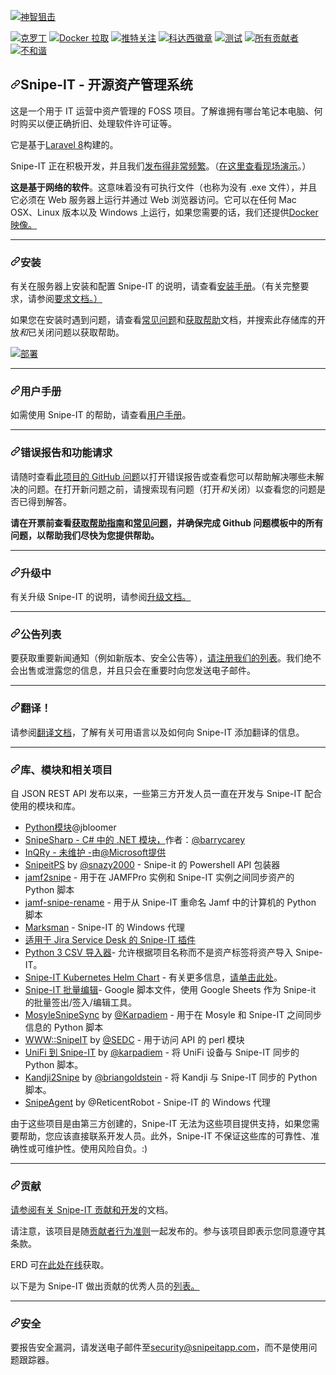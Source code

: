 <div class="Box-sc-g0xbh4-0 bJMeLZ js-snippet-clipboard-copy-unpositioned" data-hpc="true"><article class="markdown-body entry-content container-lg" itemprop="text"><p dir="auto"><a target="_blank" rel="noopener noreferrer" href="https://private-user-images.githubusercontent.com/197404/290283622-b515673b-c7c8-4d9a-80f5-9fa58829a602.png?jwt=eyJhbGciOiJIUzI1NiIsInR5cCI6IkpXVCJ9.eyJpc3MiOiJnaXRodWIuY29tIiwiYXVkIjoicmF3LmdpdGh1YnVzZXJjb250ZW50LmNvbSIsImtleSI6ImtleTUiLCJleHAiOjE3MDgwODU0ODUsIm5iZiI6MTcwODA4NTE4NSwicGF0aCI6Ii8xOTc0MDQvMjkwMjgzNjIyLWI1MTU2NzNiLWM3YzgtNGQ5YS04MGY1LTlmYTU4ODI5YTYwMi5wbmc_WC1BbXotQWxnb3JpdGhtPUFXUzQtSE1BQy1TSEEyNTYmWC1BbXotQ3JlZGVudGlhbD1BS0lBVkNPRFlMU0E1M1BRSzRaQSUyRjIwMjQwMjE2JTJGdXMtZWFzdC0xJTJGczMlMkZhd3M0X3JlcXVlc3QmWC1BbXotRGF0ZT0yMDI0MDIxNlQxMjA2MjVaJlgtQW16LUV4cGlyZXM9MzAwJlgtQW16LVNpZ25hdHVyZT1iZjcxYjA4MzNiZDc1MDYzNmU4MzA4MTdlNGJlNmM3ZDM4MDg1MDBlOTQwOGVlYmQ4NmFlOTUxNzFmMzllZTEzJlgtQW16LVNpZ25lZEhlYWRlcnM9aG9zdCZhY3Rvcl9pZD0wJmtleV9pZD0wJnJlcG9faWQ9MCJ9.xM0hsbsQEfpMD01NSGKim2DGMqYaKA_wcUO_abDItew"><img src="https://private-user-images.githubusercontent.com/197404/290283622-b515673b-c7c8-4d9a-80f5-9fa58829a602.png?jwt=eyJhbGciOiJIUzI1NiIsInR5cCI6IkpXVCJ9.eyJpc3MiOiJnaXRodWIuY29tIiwiYXVkIjoicmF3LmdpdGh1YnVzZXJjb250ZW50LmNvbSIsImtleSI6ImtleTUiLCJleHAiOjE3MDgwODU0ODUsIm5iZiI6MTcwODA4NTE4NSwicGF0aCI6Ii8xOTc0MDQvMjkwMjgzNjIyLWI1MTU2NzNiLWM3YzgtNGQ5YS04MGY1LTlmYTU4ODI5YTYwMi5wbmc_WC1BbXotQWxnb3JpdGhtPUFXUzQtSE1BQy1TSEEyNTYmWC1BbXotQ3JlZGVudGlhbD1BS0lBVkNPRFlMU0E1M1BRSzRaQSUyRjIwMjQwMjE2JTJGdXMtZWFzdC0xJTJGczMlMkZhd3M0X3JlcXVlc3QmWC1BbXotRGF0ZT0yMDI0MDIxNlQxMjA2MjVaJlgtQW16LUV4cGlyZXM9MzAwJlgtQW16LVNpZ25hdHVyZT1iZjcxYjA4MzNiZDc1MDYzNmU4MzA4MTdlNGJlNmM3ZDM4MDg1MDBlOTQwOGVlYmQ4NmFlOTUxNzFmMzllZTEzJlgtQW16LVNpZ25lZEhlYWRlcnM9aG9zdCZhY3Rvcl9pZD0wJmtleV9pZD0wJnJlcG9faWQ9MCJ9.xM0hsbsQEfpMD01NSGKim2DGMqYaKA_wcUO_abDItew" alt="神智狙击" style="max-width: 100%;"></a></p>
<p dir="auto"><a href="https://crowdin.com/project/snipe-it" rel="nofollow"><img src="https://camo.githubusercontent.com/67bee9c3a2c6945f55b1634c67ca009dc09c389535c7a01352c7968571407ac9/68747470733a2f2f64333232637174353834626f346f2e636c6f756466726f6e742e6e65742f736e6970652d69742f6c6f63616c697a65642e737667" alt="克罗丁" data-canonical-src="https://d322cqt584bo4o.cloudfront.net/snipe-it/localized.svg" style="max-width: 100%;"></a> <a href="https://hub.docker.com/r/snipe/snipe-it/" rel="nofollow"><img src="https://camo.githubusercontent.com/f9a53e1a1128b68b40798688202da5085a2836f0a1c481e9086e1de81c896699/68747470733a2f2f696d672e736869656c64732e696f2f646f636b65722f70756c6c732f736e6970652f736e6970652d69742e737667" alt="Docker 拉取" data-canonical-src="https://img.shields.io/docker/pulls/snipe/snipe-it.svg" style="max-width: 100%;"></a> <a href="https://twitter.com/snipeitapp" rel="nofollow"><img src="https://camo.githubusercontent.com/24178e36f4db0e6c2e021439bfd39ae6da85be8bea935e7e06b91794aa6c5bce/68747470733a2f2f696d672e736869656c64732e696f2f747769747465722f666f6c6c6f772f736e69706569746170702e7376673f7374796c653d736f6369616c" alt="推特关注" data-canonical-src="https://img.shields.io/twitter/follow/snipeitapp.svg?style=social" style="max-width: 100%;"></a> <a href="https://www.codacy.com/app/snipe/snipe-it?utm_source=github.com&amp;utm_medium=referral&amp;utm_content=snipe/snipe-it&amp;utm_campaign=Badge_Grade" rel="nofollow"><img src="https://camo.githubusercontent.com/49c252af50bbd62c4bfefce9cb11aa943af440f12499c9032f34ccc63d811274/68747470733a2f2f6170692e636f646163792e636f6d2f70726f6a6563742f62616467652f47726164652f3535336365353230333766633433656139393134393738356166636665363431" alt="科达西徽章" data-canonical-src="https://api.codacy.com/project/badge/Grade/553ce52037fc43ea99149785afcfe641" style="max-width: 100%;"></a> <a href="https://github.com/snipe/snipe-it/actions/workflows/tests.yml"><img src="https://github.com/snipe/snipe-it/actions/workflows/tests.yml/badge.svg" alt="测试" style="max-width: 100%;"></a>
<a href="#contributors"><img src="https://camo.githubusercontent.com/4ca9b22c429751af3a93f21403ca20f35ec8a81e19a8797e6bd1a308d91fbd67/68747470733a2f2f696d672e736869656c64732e696f2f62616467652f616c6c5f636f6e7472696275746f72732d3333312d6f72616e67652e7376673f7374796c653d666c61742d737175617265" alt="所有贡献者" data-canonical-src="https://img.shields.io/badge/all_contributors-331-orange.svg?style=flat-square" style="max-width: 100%;"></a> <a href="https://discord.gg/yZFtShAcKk" rel="nofollow"><img src="https://camo.githubusercontent.com/089fd617c6338d1dbc284d19242b8755d1b6fdacfc76ab591f220e8a64df3f7f/68747470733a2f2f62616467656e2e6e65742f62616467652f69636f6e2f646973636f72643f69636f6e3d646973636f7264266c6162656c" alt="不和谐" data-canonical-src="https://badgen.net/badge/icon/discord?icon=discord&amp;label" style="max-width: 100%;"></a></p>
<h2 tabindex="-1" dir="auto"><a id="user-content-snipe-it---open-source-asset-management-system" class="anchor" aria-hidden="true" tabindex="-1" href="#snipe-it---open-source-asset-management-system"><svg class="octicon octicon-link" viewBox="0 0 16 16" version="1.1" width="16" height="16" aria-hidden="true"><path d="m7.775 3.275 1.25-1.25a3.5 3.5 0 1 1 4.95 4.95l-2.5 2.5a3.5 3.5 0 0 1-4.95 0 .751.751 0 0 1 .018-1.042.751.751 0 0 1 1.042-.018 1.998 1.998 0 0 0 2.83 0l2.5-2.5a2.002 2.002 0 0 0-2.83-2.83l-1.25 1.25a.751.751 0 0 1-1.042-.018.751.751 0 0 1-.018-1.042Zm-4.69 9.64a1.998 1.998 0 0 0 2.83 0l1.25-1.25a.751.751 0 0 1 1.042.018.751.751 0 0 1 .018 1.042l-1.25 1.25a3.5 3.5 0 1 1-4.95-4.95l2.5-2.5a3.5 3.5 0 0 1 4.95 0 .751.751 0 0 1-.018 1.042.751.751 0 0 1-1.042.018 1.998 1.998 0 0 0-2.83 0l-2.5 2.5a1.998 1.998 0 0 0 0 2.83Z"></path></svg></a><font style="vertical-align: inherit;"><font style="vertical-align: inherit;">Snipe-IT - 开源资产管理系统</font></font></h2>
<p dir="auto"><font style="vertical-align: inherit;"><font style="vertical-align: inherit;">这是一个用于 IT 运营中资产管理的 FOSS 项目。</font><font style="vertical-align: inherit;">了解谁拥有哪台笔记本电脑、何时购买以便正确折旧、处理软件许可证等。</font></font></p>
<p dir="auto"><font style="vertical-align: inherit;"><font style="vertical-align: inherit;">它是基于</font></font><a href="http://laravel.com" rel="nofollow"><font style="vertical-align: inherit;"><font style="vertical-align: inherit;">Laravel 8</font></font></a><font style="vertical-align: inherit;"><font style="vertical-align: inherit;">构建的。</font></font></p>
<p dir="auto"><font style="vertical-align: inherit;"><font style="vertical-align: inherit;">Snipe-IT 正在积极开发，并且我们</font></font><a href="https://github.com/snipe/snipe-it/releases"><font style="vertical-align: inherit;"><font style="vertical-align: inherit;">发布得非常频繁</font></font></a><font style="vertical-align: inherit;"><font style="vertical-align: inherit;">。</font><font style="vertical-align: inherit;">（</font></font><a href="https://snipeitapp.com/demo/" rel="nofollow"><font style="vertical-align: inherit;"><font style="vertical-align: inherit;">在这里查看现场演示</font></font></a><font style="vertical-align: inherit;"><font style="vertical-align: inherit;">。）</font></font></p>
<p dir="auto"><strong><font style="vertical-align: inherit;"><font style="vertical-align: inherit;">这是基于网络的软件</font></font></strong><font style="vertical-align: inherit;"><font style="vertical-align: inherit;">。</font><font style="vertical-align: inherit;">这意味着没有可执行文件（也称为没有 .exe 文件），并且它必须在 Web 服务器上运行并通过 Web 浏览器访问。</font><font style="vertical-align: inherit;">它可以在任何 Mac OSX、Linux 版本以及 Windows 上运行，</font><font style="vertical-align: inherit;">如果您需要的话，我们还提供</font></font><a href="https://snipe-it.readme.io/docs/docker" rel="nofollow"><font style="vertical-align: inherit;"><font style="vertical-align: inherit;">Docker 映像。</font></font></a><font style="vertical-align: inherit;"></font></p>
<hr>
<h3 tabindex="-1" dir="auto"><a id="user-content-installation" class="anchor" aria-hidden="true" tabindex="-1" href="#installation"><svg class="octicon octicon-link" viewBox="0 0 16 16" version="1.1" width="16" height="16" aria-hidden="true"><path d="m7.775 3.275 1.25-1.25a3.5 3.5 0 1 1 4.95 4.95l-2.5 2.5a3.5 3.5 0 0 1-4.95 0 .751.751 0 0 1 .018-1.042.751.751 0 0 1 1.042-.018 1.998 1.998 0 0 0 2.83 0l2.5-2.5a2.002 2.002 0 0 0-2.83-2.83l-1.25 1.25a.751.751 0 0 1-1.042-.018.751.751 0 0 1-.018-1.042Zm-4.69 9.64a1.998 1.998 0 0 0 2.83 0l1.25-1.25a.751.751 0 0 1 1.042.018.751.751 0 0 1 .018 1.042l-1.25 1.25a3.5 3.5 0 1 1-4.95-4.95l2.5-2.5a3.5 3.5 0 0 1 4.95 0 .751.751 0 0 1-.018 1.042.751.751 0 0 1-1.042.018 1.998 1.998 0 0 0-2.83 0l-2.5 2.5a1.998 1.998 0 0 0 0 2.83Z"></path></svg></a><font style="vertical-align: inherit;"><font style="vertical-align: inherit;">安装</font></font></h3>
<p dir="auto"><font style="vertical-align: inherit;"><font style="vertical-align: inherit;">有关在服务器上安装和配置 Snipe-IT 的说明，请查看</font></font><a href="https://snipe-it.readme.io/docs" rel="nofollow"><font style="vertical-align: inherit;"><font style="vertical-align: inherit;">安装手册</font></font></a><font style="vertical-align: inherit;"><font style="vertical-align: inherit;">。</font><font style="vertical-align: inherit;">（有关完整要求，</font><font style="vertical-align: inherit;">请参阅</font></font><a href="https://snipe-it.readme.io/docs/requirements" rel="nofollow"><font style="vertical-align: inherit;"><font style="vertical-align: inherit;">要求文档。）</font></font></a><font style="vertical-align: inherit;"></font></p>
<p dir="auto"><font style="vertical-align: inherit;"><font style="vertical-align: inherit;">如果您在安装时遇到问题，请查看</font></font><a href="https://snipe-it.readme.io/docs/common-issues" rel="nofollow"><font style="vertical-align: inherit;"><font style="vertical-align: inherit;">常见问题</font></font></a><font style="vertical-align: inherit;"><font style="vertical-align: inherit;">和</font></font><a href="https://snipe-it.readme.io/docs/getting-help" rel="nofollow"><font style="vertical-align: inherit;"><font style="vertical-align: inherit;">获取帮助</font></font></a><font style="vertical-align: inherit;"><font style="vertical-align: inherit;">文档，并搜索此存储库的开放</font></font><em><font style="vertical-align: inherit;"><font style="vertical-align: inherit;">和</font></font></em><font style="vertical-align: inherit;"><font style="vertical-align: inherit;">已关闭问题以获取帮助。</font></font></p>
<p dir="auto"><a href="https://heroku.com/deploy" rel="nofollow"><img src="https://camo.githubusercontent.com/df5706ea91f4c49deb42ca31a753d025e2078d24e2490cf88ffc7ed84a38e48e/68747470733a2f2f7777772e6865726f6b7563646e2e636f6d2f6465706c6f792f627574746f6e2e737667" alt="部署" data-canonical-src="https://www.herokucdn.com/deploy/button.svg" style="max-width: 100%;"></a></p>
<hr>
<h3 tabindex="-1" dir="auto"><a id="user-content-users-manual" class="anchor" aria-hidden="true" tabindex="-1" href="#users-manual"><svg class="octicon octicon-link" viewBox="0 0 16 16" version="1.1" width="16" height="16" aria-hidden="true"><path d="m7.775 3.275 1.25-1.25a3.5 3.5 0 1 1 4.95 4.95l-2.5 2.5a3.5 3.5 0 0 1-4.95 0 .751.751 0 0 1 .018-1.042.751.751 0 0 1 1.042-.018 1.998 1.998 0 0 0 2.83 0l2.5-2.5a2.002 2.002 0 0 0-2.83-2.83l-1.25 1.25a.751.751 0 0 1-1.042-.018.751.751 0 0 1-.018-1.042Zm-4.69 9.64a1.998 1.998 0 0 0 2.83 0l1.25-1.25a.751.751 0 0 1 1.042.018.751.751 0 0 1 .018 1.042l-1.25 1.25a3.5 3.5 0 1 1-4.95-4.95l2.5-2.5a3.5 3.5 0 0 1 4.95 0 .751.751 0 0 1-.018 1.042.751.751 0 0 1-1.042.018 1.998 1.998 0 0 0-2.83 0l-2.5 2.5a1.998 1.998 0 0 0 0 2.83Z"></path></svg></a><font style="vertical-align: inherit;"><font style="vertical-align: inherit;">用户手册</font></font></h3>
<p dir="auto"><font style="vertical-align: inherit;"><font style="vertical-align: inherit;">如需使用 Snipe-IT 的帮助，请查看</font></font><a href="https://snipe-it.readme.io/docs/overview" rel="nofollow"><font style="vertical-align: inherit;"><font style="vertical-align: inherit;">用户手册</font></font></a><font style="vertical-align: inherit;"><font style="vertical-align: inherit;">。</font></font></p>
<hr>
<h3 tabindex="-1" dir="auto"><a id="user-content-bug-reports--feature-requests" class="anchor" aria-hidden="true" tabindex="-1" href="#bug-reports--feature-requests"><svg class="octicon octicon-link" viewBox="0 0 16 16" version="1.1" width="16" height="16" aria-hidden="true"><path d="m7.775 3.275 1.25-1.25a3.5 3.5 0 1 1 4.95 4.95l-2.5 2.5a3.5 3.5 0 0 1-4.95 0 .751.751 0 0 1 .018-1.042.751.751 0 0 1 1.042-.018 1.998 1.998 0 0 0 2.83 0l2.5-2.5a2.002 2.002 0 0 0-2.83-2.83l-1.25 1.25a.751.751 0 0 1-1.042-.018.751.751 0 0 1-.018-1.042Zm-4.69 9.64a1.998 1.998 0 0 0 2.83 0l1.25-1.25a.751.751 0 0 1 1.042.018.751.751 0 0 1 .018 1.042l-1.25 1.25a3.5 3.5 0 1 1-4.95-4.95l2.5-2.5a3.5 3.5 0 0 1 4.95 0 .751.751 0 0 1-.018 1.042.751.751 0 0 1-1.042.018 1.998 1.998 0 0 0-2.83 0l-2.5 2.5a1.998 1.998 0 0 0 0 2.83Z"></path></svg></a><font style="vertical-align: inherit;"><font style="vertical-align: inherit;">错误报告和功能请求</font></font></h3>
<p dir="auto"><font style="vertical-align: inherit;"><font style="vertical-align: inherit;">请随时查看</font></font><a href="https://github.com/snipe/snipe-it/issues"><font style="vertical-align: inherit;"><font style="vertical-align: inherit;">此项目的 GitHub 问题</font></font></a><font style="vertical-align: inherit;"><font style="vertical-align: inherit;">以打开错误报告或查看您可以帮助解决哪些未解决的问题。</font><font style="vertical-align: inherit;">在打开新问题之前，请搜索现有问题（打开</font></font><em><font style="vertical-align: inherit;"><font style="vertical-align: inherit;">和</font></font></em><font style="vertical-align: inherit;"><font style="vertical-align: inherit;">关闭）以查看您的问题是否已得到解答。</font></font></p>
<p dir="auto"><strong><font style="vertical-align: inherit;"><font style="vertical-align: inherit;">请在开票前查看</font></font><a href="https://snipe-it.readme.io/docs/getting-help" rel="nofollow"><font style="vertical-align: inherit;"><font style="vertical-align: inherit;">获取帮助指南</font></font></a><font style="vertical-align: inherit;"><font style="vertical-align: inherit;">和</font></font><a href="https://snipe-it.readme.io/docs/common-issues" rel="nofollow"><font style="vertical-align: inherit;"><font style="vertical-align: inherit;">常见问题</font></font></a><font style="vertical-align: inherit;"><font style="vertical-align: inherit;">，并确保完成 Github 问题模板中的所有问题，以帮助我们尽快为您提供帮助。</font></font></strong></p>
<hr>
<h3 tabindex="-1" dir="auto"><a id="user-content-upgrading" class="anchor" aria-hidden="true" tabindex="-1" href="#upgrading"><svg class="octicon octicon-link" viewBox="0 0 16 16" version="1.1" width="16" height="16" aria-hidden="true"><path d="m7.775 3.275 1.25-1.25a3.5 3.5 0 1 1 4.95 4.95l-2.5 2.5a3.5 3.5 0 0 1-4.95 0 .751.751 0 0 1 .018-1.042.751.751 0 0 1 1.042-.018 1.998 1.998 0 0 0 2.83 0l2.5-2.5a2.002 2.002 0 0 0-2.83-2.83l-1.25 1.25a.751.751 0 0 1-1.042-.018.751.751 0 0 1-.018-1.042Zm-4.69 9.64a1.998 1.998 0 0 0 2.83 0l1.25-1.25a.751.751 0 0 1 1.042.018.751.751 0 0 1 .018 1.042l-1.25 1.25a3.5 3.5 0 1 1-4.95-4.95l2.5-2.5a3.5 3.5 0 0 1 4.95 0 .751.751 0 0 1-.018 1.042.751.751 0 0 1-1.042.018 1.998 1.998 0 0 0-2.83 0l-2.5 2.5a1.998 1.998 0 0 0 0 2.83Z"></path></svg></a><font style="vertical-align: inherit;"><font style="vertical-align: inherit;">升级中</font></font></h3>
<p dir="auto"><font style="vertical-align: inherit;"><font style="vertical-align: inherit;">有关升级 Snipe-IT 的说明，</font><font style="vertical-align: inherit;">请参阅</font></font><a href="https://snipe-it.readme.io/docs/upgrading" rel="nofollow"><font style="vertical-align: inherit;"><font style="vertical-align: inherit;">升级文档。</font></font></a><font style="vertical-align: inherit;"></font></p>
<hr>
<h3 tabindex="-1" dir="auto"><a id="user-content-announcement-list" class="anchor" aria-hidden="true" tabindex="-1" href="#announcement-list"><svg class="octicon octicon-link" viewBox="0 0 16 16" version="1.1" width="16" height="16" aria-hidden="true"><path d="m7.775 3.275 1.25-1.25a3.5 3.5 0 1 1 4.95 4.95l-2.5 2.5a3.5 3.5 0 0 1-4.95 0 .751.751 0 0 1 .018-1.042.751.751 0 0 1 1.042-.018 1.998 1.998 0 0 0 2.83 0l2.5-2.5a2.002 2.002 0 0 0-2.83-2.83l-1.25 1.25a.751.751 0 0 1-1.042-.018.751.751 0 0 1-.018-1.042Zm-4.69 9.64a1.998 1.998 0 0 0 2.83 0l1.25-1.25a.751.751 0 0 1 1.042.018.751.751 0 0 1 .018 1.042l-1.25 1.25a3.5 3.5 0 1 1-4.95-4.95l2.5-2.5a3.5 3.5 0 0 1 4.95 0 .751.751 0 0 1-.018 1.042.751.751 0 0 1-1.042.018 1.998 1.998 0 0 0-2.83 0l-2.5 2.5a1.998 1.998 0 0 0 0 2.83Z"></path></svg></a><font style="vertical-align: inherit;"><font style="vertical-align: inherit;">公告列表</font></font></h3>
<p dir="auto"><font style="vertical-align: inherit;"><font style="vertical-align: inherit;">要获取重要新闻通知（例如新版本、安全公告等），</font></font><a href="http://eepurl.com/XyZKz" rel="nofollow"><font style="vertical-align: inherit;"><font style="vertical-align: inherit;">请注册我们的列表</font></font></a><font style="vertical-align: inherit;"><font style="vertical-align: inherit;">。</font><font style="vertical-align: inherit;">我们绝不会出售或泄露您的信息，并且只会在重要时向您发送电子邮件。</font></font></p>
<hr>
<h3 tabindex="-1" dir="auto"><a id="user-content-translations" class="anchor" aria-hidden="true" tabindex="-1" href="#translations"><svg class="octicon octicon-link" viewBox="0 0 16 16" version="1.1" width="16" height="16" aria-hidden="true"><path d="m7.775 3.275 1.25-1.25a3.5 3.5 0 1 1 4.95 4.95l-2.5 2.5a3.5 3.5 0 0 1-4.95 0 .751.751 0 0 1 .018-1.042.751.751 0 0 1 1.042-.018 1.998 1.998 0 0 0 2.83 0l2.5-2.5a2.002 2.002 0 0 0-2.83-2.83l-1.25 1.25a.751.751 0 0 1-1.042-.018.751.751 0 0 1-.018-1.042Zm-4.69 9.64a1.998 1.998 0 0 0 2.83 0l1.25-1.25a.751.751 0 0 1 1.042.018.751.751 0 0 1 .018 1.042l-1.25 1.25a3.5 3.5 0 1 1-4.95-4.95l2.5-2.5a3.5 3.5 0 0 1 4.95 0 .751.751 0 0 1-.018 1.042.751.751 0 0 1-1.042.018 1.998 1.998 0 0 0-2.83 0l-2.5 2.5a1.998 1.998 0 0 0 0 2.83Z"></path></svg></a><font style="vertical-align: inherit;"><font style="vertical-align: inherit;">翻译！</font></font></h3>
<p dir="auto"><font style="vertical-align: inherit;"><font style="vertical-align: inherit;">请参阅</font></font><a href="https://snipe-it.readme.io/docs/translations" rel="nofollow"><font style="vertical-align: inherit;"><font style="vertical-align: inherit;">翻译文档</font></font></a><font style="vertical-align: inherit;"><font style="vertical-align: inherit;">，了解有关可用语言以及如何向 Snipe-IT 添加翻译的信息。</font></font></p>
<hr>
<h3 tabindex="-1" dir="auto"><a id="user-content-libraries-modules--related-projects" class="anchor" aria-hidden="true" tabindex="-1" href="#libraries-modules--related-projects"><svg class="octicon octicon-link" viewBox="0 0 16 16" version="1.1" width="16" height="16" aria-hidden="true"><path d="m7.775 3.275 1.25-1.25a3.5 3.5 0 1 1 4.95 4.95l-2.5 2.5a3.5 3.5 0 0 1-4.95 0 .751.751 0 0 1 .018-1.042.751.751 0 0 1 1.042-.018 1.998 1.998 0 0 0 2.83 0l2.5-2.5a2.002 2.002 0 0 0-2.83-2.83l-1.25 1.25a.751.751 0 0 1-1.042-.018.751.751 0 0 1-.018-1.042Zm-4.69 9.64a1.998 1.998 0 0 0 2.83 0l1.25-1.25a.751.751 0 0 1 1.042.018.751.751 0 0 1 .018 1.042l-1.25 1.25a3.5 3.5 0 1 1-4.95-4.95l2.5-2.5a3.5 3.5 0 0 1 4.95 0 .751.751 0 0 1-.018 1.042.751.751 0 0 1-1.042.018 1.998 1.998 0 0 0-2.83 0l-2.5 2.5a1.998 1.998 0 0 0 0 2.83Z"></path></svg></a><font style="vertical-align: inherit;"><font style="vertical-align: inherit;">库、模块和相关项目</font></font></h3>
<p dir="auto"><font style="vertical-align: inherit;"><font style="vertical-align: inherit;">自 JSON REST API 发布以来，一些第三方开发人员一直在开发与 Snipe-IT 配合使用的模块和库。</font></font></p>
<ul dir="auto">
<li><a href="https://github.com/jbloomer/SnipeIT-PythonAPI"><font style="vertical-align: inherit;"></font></a><font style="vertical-align: inherit;"><a href="https://github.com/jbloomer"><font style="vertical-align: inherit;">Python</font></a><a href="https://github.com/jbloomer/SnipeIT-PythonAPI"><font style="vertical-align: inherit;">模块</font></a><font style="vertical-align: inherit;">@jbloomer</font></font><a href="https://github.com/jbloomer"><font style="vertical-align: inherit;"></font></a></li>
<li><a href="https://github.com/barrycarey/SnipeSharp"><font style="vertical-align: inherit;"><font style="vertical-align: inherit;">SnipeSharp - C# 中的 .NET 模块，</font></font></a><font style="vertical-align: inherit;"><font style="vertical-align: inherit;">作者：</font></font><a href="https://github.com/barrycarey"><font style="vertical-align: inherit;"><font style="vertical-align: inherit;">@barrycarey</font></font></a></li>
<li><a href="https://github.com/Microsoft/InQRy"><font style="vertical-align: inherit;"><font style="vertical-align: inherit;">InQRy - 未维护 -</font></font></a><font style="vertical-align: inherit;"><font style="vertical-align: inherit;">由</font></font><a href="https://github.com/Microsoft"><font style="vertical-align: inherit;"><font style="vertical-align: inherit;">@Microsoft提供</font></font></a></li>
<li><a href="https://github.com/snazy2000/SnipeitPS"><font style="vertical-align: inherit;"><font style="vertical-align: inherit;">SnipeitPS</font></font></a><font style="vertical-align: inherit;"><font style="vertical-align: inherit;"> by </font></font><a href="https://github.com/snazy2000"><font style="vertical-align: inherit;"><font style="vertical-align: inherit;">@snazy2000</font></font></a><font style="vertical-align: inherit;"><font style="vertical-align: inherit;"> - Snipe-it 的 Powershell API 包装器</font></font></li>
<li><a href="https://github.com/grokability/jamf2snipe"><font style="vertical-align: inherit;"><font style="vertical-align: inherit;">jamf2snipe</font></font></a><font style="vertical-align: inherit;"><font style="vertical-align: inherit;"> - 用于在 JAMFPro 实例和 Snipe-IT 实例之间同步资产的 Python 脚本</font></font></li>
<li><a href="https://macblog.org/jamf-snipe-rename/" rel="nofollow"><font style="vertical-align: inherit;"><font style="vertical-align: inherit;">jamf-snipe-rename</font></font></a><font style="vertical-align: inherit;"><font style="vertical-align: inherit;"> - 用于从 Snipe-IT 重命名 Jamf 中的计算机的 Python 脚本</font></font></li>
<li><a href="https://github.com/Scope-IT/marksman"><font style="vertical-align: inherit;"><font style="vertical-align: inherit;">Marksman</font></font></a><font style="vertical-align: inherit;"><font style="vertical-align: inherit;"> - Snipe-IT 的 Windows 代理</font></font></li>
<li><a href="https://marketplace.atlassian.com/apps/1220964/snipe-it-for-jira" rel="nofollow"><font style="vertical-align: inherit;"><font style="vertical-align: inherit;">适用于 Jira Service Desk 的 Snipe-IT 插件</font></font></a></li>
<li><a href="https://github.com/gastamper/snipeit-csvimporter"><font style="vertical-align: inherit;"><font style="vertical-align: inherit;">Python 3 CSV 导入器</font></font></a><font style="vertical-align: inherit;"><font style="vertical-align: inherit;">- 允许根据项目名称而不是资产标签将资产导入 Snipe-IT。</font></font></li>
<li><a href="https://github.com/t3n/helm-charts/tree/master/snipeit"><font style="vertical-align: inherit;"><font style="vertical-align: inherit;">Snipe-IT Kubernetes Helm Chart</font></font></a><font style="vertical-align: inherit;"><font style="vertical-align: inherit;"> - 有关更多信息，</font></font><a href="https://hub.helm.sh/charts/t3n/snipeit" rel="nofollow"><font style="vertical-align: inherit;"><font style="vertical-align: inherit;">请单击此处</font></font></a><font style="vertical-align: inherit;"><font style="vertical-align: inherit;">。</font></font></li>
<li><a href="https://github.com/bricelabelle/snipe-it-bulkedit"><font style="vertical-align: inherit;"><font style="vertical-align: inherit;">Snipe-IT 批量编辑</font></font></a><font style="vertical-align: inherit;"><font style="vertical-align: inherit;">- Google 脚本文件，使用 Google Sheets 作为 Snipe-it 的批量签出/签入/编辑工具。</font></font></li>
<li><a href="https://github.com/RodneyLeeBrands/MosyleSnipeSync"><font style="vertical-align: inherit;"><font style="vertical-align: inherit;">MosyleSnipeSync</font></font></a><font style="vertical-align: inherit;"><font style="vertical-align: inherit;"> by </font></font><a href="https://github.com/Karpadiem"><font style="vertical-align: inherit;"><font style="vertical-align: inherit;">@Karpadiem</font></font></a><font style="vertical-align: inherit;"><font style="vertical-align: inherit;"> - 用于在 Mosyle 和 Snipe-IT 之间同步信息的 Python 脚本</font></font></li>
<li><a href="https://github.com/SEDC/perl-www-snipeit"><font style="vertical-align: inherit;"><font style="vertical-align: inherit;">WWW::SnipeIT</font></font></a><font style="vertical-align: inherit;"><font style="vertical-align: inherit;"> by </font></font><a href="https://github.com/SEDC"><font style="vertical-align: inherit;"><font style="vertical-align: inherit;">@SEDC</font></font></a><font style="vertical-align: inherit;"><font style="vertical-align: inherit;"> - 用于访问 API 的 perl 模块</font></font></li>
<li><a href="https://github.com/RodneyLeeBrands/UnifiSnipeSync"><font style="vertical-align: inherit;"><font style="vertical-align: inherit;">UniFi 到 Snipe-IT</font></font></a><font style="vertical-align: inherit;"><font style="vertical-align: inherit;"> by </font></font><a href="https://github.com/karpadiem"><font style="vertical-align: inherit;"><font style="vertical-align: inherit;">@karpadiem</font></font></a><font style="vertical-align: inherit;"><font style="vertical-align: inherit;"> - 将 UniFi 设备与 Snipe-IT 同步的 Python 脚本。</font></font></li>
<li><a href="https://github.com/grokability/kandji2snipe"><font style="vertical-align: inherit;"><font style="vertical-align: inherit;">Kandji2Snipe</font></font></a><font style="vertical-align: inherit;"><font style="vertical-align: inherit;"> by </font></font><a href="https://github.com/briangoldstein"><font style="vertical-align: inherit;"><font style="vertical-align: inherit;">@briangoldstein</font></font></a><font style="vertical-align: inherit;"><font style="vertical-align: inherit;"> - 将 Kandji 与 Snipe-IT 同步的 Python 脚本。</font></font></li>
<li><a href="https://github.com/ReticentRobot/SnipeAgent"><font style="vertical-align: inherit;"><font style="vertical-align: inherit;">SnipeAgent</font></font></a><font style="vertical-align: inherit;"><font style="vertical-align: inherit;"> by @ReticentRobot - Snipe-IT 的 Windows 代理</font></font></li>
</ul>
<p dir="auto"><font style="vertical-align: inherit;"><font style="vertical-align: inherit;">由于这些项目是由第三方创建的，Snipe-IT 无法为这些项目提供支持，如果您需要帮助，您应该直接联系开发人员。</font><font style="vertical-align: inherit;">此外，Snipe-IT 不保证这些库的可靠性、准确性或可维护性。</font><font style="vertical-align: inherit;">使用风险自负。</font><font style="vertical-align: inherit;">:)</font></font></p>
<hr>
<h3 tabindex="-1" dir="auto"><a id="user-content-contributing" class="anchor" aria-hidden="true" tabindex="-1" href="#contributing"><svg class="octicon octicon-link" viewBox="0 0 16 16" version="1.1" width="16" height="16" aria-hidden="true"><path d="m7.775 3.275 1.25-1.25a3.5 3.5 0 1 1 4.95 4.95l-2.5 2.5a3.5 3.5 0 0 1-4.95 0 .751.751 0 0 1 .018-1.042.751.751 0 0 1 1.042-.018 1.998 1.998 0 0 0 2.83 0l2.5-2.5a2.002 2.002 0 0 0-2.83-2.83l-1.25 1.25a.751.751 0 0 1-1.042-.018.751.751 0 0 1-.018-1.042Zm-4.69 9.64a1.998 1.998 0 0 0 2.83 0l1.25-1.25a.751.751 0 0 1 1.042.018.751.751 0 0 1 .018 1.042l-1.25 1.25a3.5 3.5 0 1 1-4.95-4.95l2.5-2.5a3.5 3.5 0 0 1 4.95 0 .751.751 0 0 1-.018 1.042.751.751 0 0 1-1.042.018 1.998 1.998 0 0 0-2.83 0l-2.5 2.5a1.998 1.998 0 0 0 0 2.83Z"></path></svg></a><font style="vertical-align: inherit;"><font style="vertical-align: inherit;">贡献</font></font></h3>
<p dir="auto"><font style="vertical-align: inherit;"></font><a href="https://snipe-it.readme.io/docs/contributing-overview" rel="nofollow"><font style="vertical-align: inherit;"><font style="vertical-align: inherit;">请参阅有关 Snipe-IT 贡献和开发</font></font></a><font style="vertical-align: inherit;"><font style="vertical-align: inherit;">的文档</font><font style="vertical-align: inherit;">。</font></font></p>
<p dir="auto"><font style="vertical-align: inherit;"><font style="vertical-align: inherit;">请注意，该项目是随</font></font><a href="/snipe/snipe-it/blob/master/CODE_OF_CONDUCT.md"><font style="vertical-align: inherit;"><font style="vertical-align: inherit;">贡献者行为准则</font></font></a><font style="vertical-align: inherit;"><font style="vertical-align: inherit;">一起发布的。</font><font style="vertical-align: inherit;">参与该项目即表示您同意遵守其条款。</font></font></p>
<p dir="auto"><font style="vertical-align: inherit;"><font style="vertical-align: inherit;">ERD 可</font></font><a href="https://drawsql.app/templates/snipe-it" rel="nofollow"><font style="vertical-align: inherit;"><font style="vertical-align: inherit;">在此处在线</font></font></a><font style="vertical-align: inherit;"><font style="vertical-align: inherit;">获取。</font></font></p>
<p dir="auto"><a href="/snipe/snipe-it/blob/master/CONTRIBUTORS.md"><font style="vertical-align: inherit;"></font></a><font style="vertical-align: inherit;"><font style="vertical-align: inherit;">以下是为 Snipe-IT 做出贡献的优秀人员的</font><a href="/snipe/snipe-it/blob/master/CONTRIBUTORS.md"><font style="vertical-align: inherit;">列表。</font></a></font></p>
<hr>
<h3 tabindex="-1" dir="auto"><a id="user-content-security" class="anchor" aria-hidden="true" tabindex="-1" href="#security"><svg class="octicon octicon-link" viewBox="0 0 16 16" version="1.1" width="16" height="16" aria-hidden="true"><path d="m7.775 3.275 1.25-1.25a3.5 3.5 0 1 1 4.95 4.95l-2.5 2.5a3.5 3.5 0 0 1-4.95 0 .751.751 0 0 1 .018-1.042.751.751 0 0 1 1.042-.018 1.998 1.998 0 0 0 2.83 0l2.5-2.5a2.002 2.002 0 0 0-2.83-2.83l-1.25 1.25a.751.751 0 0 1-1.042-.018.751.751 0 0 1-.018-1.042Zm-4.69 9.64a1.998 1.998 0 0 0 2.83 0l1.25-1.25a.751.751 0 0 1 1.042.018.751.751 0 0 1 .018 1.042l-1.25 1.25a3.5 3.5 0 1 1-4.95-4.95l2.5-2.5a3.5 3.5 0 0 1 4.95 0 .751.751 0 0 1-.018 1.042.751.751 0 0 1-1.042.018 1.998 1.998 0 0 0-2.83 0l-2.5 2.5a1.998 1.998 0 0 0 0 2.83Z"></path></svg></a><font style="vertical-align: inherit;"><font style="vertical-align: inherit;">安全</font></font></h3>
<p dir="auto"><font style="vertical-align: inherit;"><font style="vertical-align: inherit;">要报告安全漏洞，请发送电子邮件至</font></font><a href="mailto:security@snipeitapp.com"><font style="vertical-align: inherit;"><font style="vertical-align: inherit;">security@snipeitapp.com</font></font></a><font style="vertical-align: inherit;"><font style="vertical-align: inherit;">，而不是使用问题跟踪器。</font></font></p>
</article></div>

